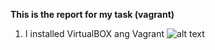 **This is the report for my task (vagrant)**
1. I installed  VirtualBOX ang Vagrant
![alt text](https://github.com/evgeniy-krupen/vagrant/blob/vagrant/sources/1-1.png "Pic 1")
